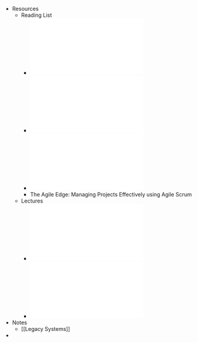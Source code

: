 - Resources
	- Reading List
		- ![Software systems architecture.pdf](../assets/Software_systems_architecture_1675690882326_0.pdf)
		- ![Object-oriented reengineering patterns.pdf](../assets/Object-oriented_reengineering_patterns_1675690890094_0.pdf)
		- ![Working Effectively with Legacy Code.pdf](../assets/Working_Effectively_with_Legacy_Code_1675690900239_0.pdf)
		- The Agile Edge: Managing Projects Effectively using Agile Scrum
	- Lectures
		- ![1_1_Introduction(1).pdf](../assets/1_1_Introduction(1)_1675636442334_0.pdf)
		- ![1_2_LegacySystems.pdf](../assets/1_2_LegacySystems_1675636448532_0.pdf)
- Notes
	- [[Legacy Systems]]
-